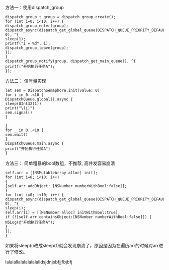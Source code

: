 方法一：使用dispatch_group
```
dispatch_group_t group = dispatch_group_create();
for (int i=0; i<10; i++) {
dispatch_group_enter(group);
dispatch_async(dispatch_get_global_queue(DISPATCH_QUEUE_PRIORITY_DEFAULT, 0), ^{
sleep(1);
printf("i = %d", i);
dispatch_group_leave(group);
});
}
dispatch_group_notify(group, dispatch_get_main_queue(), ^{
printf("开始执行任务A");
});
```

方法二： 信号量实现
```
let sem = DispatchSemaphore.init(value: 0)
for i in 0..<10 {
DispatchQueue.global().async {
sleep(UInt32(1))
print("\(i)")
sem.signal()
}

}
for _ in 0..<10 {
sem.wait()
}
DispatchQueue.main.async {
print("开始执行任务A")
}
```
方法三： 简单粗暴的bool数组，不推荐,  高并发容易崩溃
```
self.arr = [[NSMutableArray alloc] init];
for (int i=0; i<10; i++)
{
[self.arr addObject: [NSNumber numberWithBool:false]];
}
for (int i=0; i<10; i++) {
dispatch_async(dispatch_get_global_queue(DISPATCH_QUEUE_PRIORITY_DEFAULT, 0), ^{
sleep(i);
self.arr[i] = [[NSNumber alloc] initWithBool:true];
if (![self.arr containsObject:[NSNumber numberWithBool:false]]) {
NSLog(@"开始执行任务A");
}
});
}
```
如果将sleep(i)改成sleep(1)就会发现崩溃了，原因是因为在遍历arr的时候对arr进行了修改。

lalalallalalalalalalldsjdnjsbfjjfbjbfj



